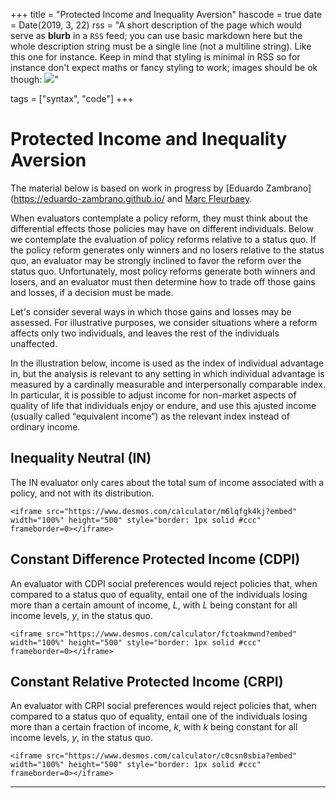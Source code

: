 +++
title = "Protected Income and Inequality Aversion"
hascode = true
date = Date(2019, 3, 22)
rss = "A short description of the page which would serve as **blurb** in a `RSS` feed; you can use basic markdown here but the whole description string must be a single line (not a multiline string). Like this one for instance. Keep in mind that styling is minimal in RSS so for instance don't expect maths or fancy styling to work; images should be ok though: ![](https://upload.wikimedia.org/wikipedia/en/3/32/Rick_and_Morty_opening_credits.jpeg)"

tags = ["syntax", "code"]
+++


# Protected Income and Inequality Aversion
The material below is based on work in progress by [Eduardo Zambrano](https://eduardo-zambrano.github.io/ and [Marc Fleurbaey](https://sites.google.com/site/marcfleurbaey/Home).

When evaluators contemplate a policy reform, they must think about the differential effects those policies may have on different individuals. Below we contemplate the evaluation of policy reforms relative to a status quo. If the policy reform generates only winners and no losers relative to the status quo, an evaluator may be strongly inclined to favor the reform over the status quo. Unfortunately, most policy reforms generate both winners and losers, and an evaluator must then determine how to trade off those gains and losses, if a decision must be made.

Let's consider several ways in which those gains and losses may be assessed. For illustrative purposes, we consider situations where a reform affects only two individuals, and leaves the rest of the individuals unaffected. 

In the illustration below, income is used as the index of individual advantage in, but the analysis is relevant to any setting in which individual advantage is measured by a cardinally measurable and interpersonally comparable index. In particular, it is possible to adjust income for non-market aspects of quality of life that individuals enjoy or endure, and use this ajusted income (usually called “equivalent income”) as the relevant index instead of ordinary income.

## Inequality Neutral (IN)
The IN evaluator only cares about the total sum of income associated with a policy, and not with its distribution.

~~~
<iframe src="https://www.desmos.com/calculator/m6lqfgk4kj?embed" width="100%" height="500" style="border: 1px solid #ccc" frameborder=0></iframe>
~~~

## Constant Difference Protected Income (CDPI)
An evaluator with CDPI social preferences would reject policies that, when compared to a status quo of equality, entail one of the individuals losing more than a certain amount of income, $L$, with $L$ being constant for all income levels, $y$, in the status quo.

~~~
<iframe src="https://www.desmos.com/calculator/fctoakmwnd?embed" width="100%" height="500" style="border: 1px solid #ccc" frameborder=0></iframe>
~~~

## Constant Relative Protected Income (CRPI)
An evaluator with CRPI social preferences would reject policies that, when compared to a status quo of equality, entail one of the individuals losing more than a certain fraction of income, $k$, with $k$ being constant for all income levels, $y$, in the status quo.
~~~
<iframe src="https://www.desmos.com/calculator/c0csn0sbia?embed" width="100%" height="500" style="border: 1px solid #ccc" frameborder=0></iframe>
~~~



---